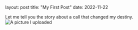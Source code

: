 layout: post
title: "My First Post"
date: 2022-11-22

Let me tell you the story about a call that changed my destiny.
![A picture I uploaded](/blogdemo/Milky-Way-Amr-Abdulwahab-White-Desert-of-Egypt-Mar-28-2023-e1681308929183.jpg)
